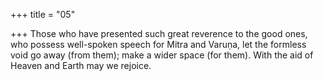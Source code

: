 +++
title = "05"

+++
Those who have presented such great reverence to the good ones, who  possess well-spoken speech for Mitra and Varuṇa,
let the formless void go away (from them); make a wider space (for
them). With the aid of Heaven and Earth may we rejoice.
